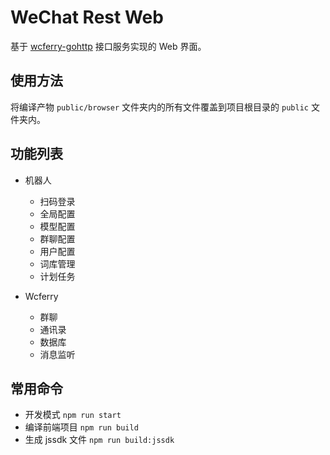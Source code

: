 # WeChat Rest Web

基于 [wcferry-gohttp](https://github.com/opentdp/wechat-rest/tree/master/httpd) 接口服务实现的 Web 界面。

## 使用方法

将编译产物 `public/browser` 文件夹内的所有文件覆盖到项目根目录的 `public` 文件夹内。

## 功能列表

- 机器人
  - 扫码登录
  - 全局配置
  - 模型配置
  - 群聊配置
  - 用户配置
  - 词库管理
  - 计划任务

- Wcferry
  - 群聊
  - 通讯录
  - 数据库
  - 消息监听

## 常用命令

- 开发模式 `npm run start`
- 编译前端项目 `npm run build`
- 生成 jssdk 文件 `npm run build:jssdk`
